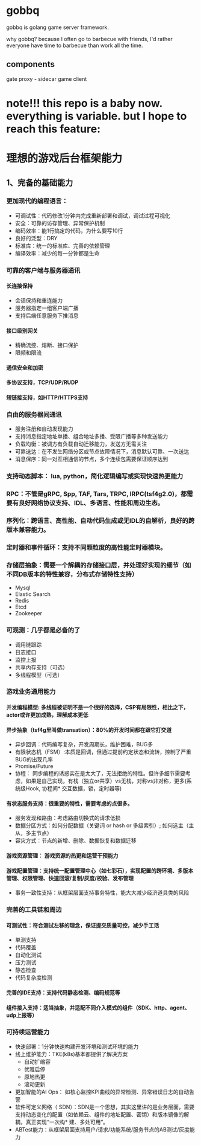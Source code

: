 # gobbq
gobbq is golang game server framework.

why gobbq? because I often go to barbecue with friends,  I'd rather everyone have time to barbecue than work all the time.

## components
gate
proxy - sidecar
game
client

# note!!! this repo is a baby now. everything is variable. but I hope to reach this feature:

# 理想的游戏后台框架能力

## 1、完备的基础能力
### 更加现代的编程语言：
* 可调试性：代码修改1分钟内完成重新部署和调试，调试过程可视化
* 安全：可靠的访存管理、异常保护机制
* 编码效率：能1行搞定的代码，为什么要写10行
* 良好的泛型：DRY
* 标准库：统一的标准库、完善的依赖管理
* 编译效率：减少的每一分钟都是生命
### 可靠的客户端与服务器通讯
#### 长连接保持
* 会话保持和重连能力
* 服务器指定一组客户端广播
* 支持后端任意服务下推消息
#### 接口级别网关
* 精确流控、熔断、接口保护
* 限频和限流
#### 通信安全和加密
#### 多协议支持，TCP/UDP/RUDP
#### 短链接支持，如HTTP/HTTPS支持
### 自由的服务器间通讯
* 服务注册和自动发现能力
* 支持消息指定地址单播、组合地址多播、受限广播等多种发送能力
* 负载均衡：被调方有负载自动迁移能力，发送方无需关注
* 可靠送达：在不发生网络分区或节点故障情况下，消息默认可靠、一次送达
* 消息保序：同一对互相通信的节点，多个连续包需要保证顺序达到

### 支持动态脚本： lua, python，简化逻辑编写或实现快速热更能力
### RPC：不管是gRPC, Spp, TAF, Tars, TRPC, IRPC(tsf4g2.0)，都需要有良好网络协议支持、IDL、多语言、性能和周边生态。
### 序列化：跨语言、高性能、自动代码生成或无IDL的自解析，良好的跨版本兼容能力。
### 定时器和事件循环：支持不同颗粒度的高性能定时器模块。
### 存储层抽象：需要一个解耦的存储接口层，并处理好实现的细节（如不同DB版本的特性兼容，分布式存储特性支持）
* Mysql
* Elastic Search
* Redis
* Etcd
* Zookeeper

### 可观测：几乎都是必备的了
* 调用链跟踪
* 日志接口
* 监控上报
* 共享内存支持（可选）
* 多线程模型（可选）
### 游戏业务通用能力
#### 并发编程模型: 多线程被证明不是一个很好的选择，CSP有局限性，相比之下，actor或许更加成熟，理解成本更低
#### 异步抽象（tsf4g里叫做transation）：80%的开发时间都在跟它打交道
* 异步回调：代码编写复杂，开发周期长，维护困难，BUG多
* 有限状态机（FSM）:本质是回调，但通过提前约定状态和流转，控制了严重BUG的出现几率
* Promise/Future
* 协程： 同步编程的诱惑实在是太大了，无法拒绝的特性。但许多细节需要考虑，如果是自己实现，有栈（独立or共享）vs无栈，对称vs非对称，更多(系统级Hook, 协程间* 交互数据，锁，定时器等)
#### 有状态服务支持：很重要的特性，需要考虑的点很多。
* 服务发现和路由：考虑路由切换式的请求低损
* 数据分区方式：如何分配数据（关键词 or hash or 多级索引）; 如何选主（主从，多主节点）
* 容灾方式：节点的新增、删除、数据恢复和数据迁移
#### 游戏资源管理： 游戏资源的热更和运营干预能力
#### 游戏配置管理：支持统一配置管理中心（如七彩石），实现配置的跨环境、多版本管理、权限管理、快速回滚/复制/灰度/校验、发布管理
* 事务一致性支持：从框架层面支持事务特性，能大大减少经济道具类的风险
### 完善的工具链和周边
#### 可测试性：符合测试左移的理念，保证提交质量可控，减少手工活
* 单测支持
* 代码覆盖
* 自动化测试
* 压力测试
* 静态检查
* 代码复杂度检测

#### 完善的IDE支持：支持代码静态检测、编码规范等
#### 组件接入支持：适当抽象，并适配不同介入模式的组件（SDK、http、agent、udp上报等）
### 可持续运营能力
* 快速部署：1分钟快速构建开发环境和测试环境的能力
* 线上维护能力：TKE(k8s)基本都提供了解决方案
    - 自动扩缩容
    - 优雅启停
    - 原地热更
    - 滚动更新
* 更加智能的AI Ops： 如核心监控KPI曲线的异常检测、异常错误日志的自动告警
* 软件可定义网络（ SDN）：SDN是一个思想，其实这里讲的是业务层面，需要支持动态变化的配置（如依赖云、组件的地址配置、密钥）和版本镜像的解耦，真正实现“一次构* 建、多处可用”。
* ABTest能力：从框架层面支持用户/请求/功能系统/服务节点的AB测试/灰度能力
